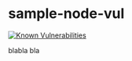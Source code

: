 # sample-node-vul


[![Known Vulnerabilities](https://snyk.io/test/github/{username}/{repo}/badge.svg)](https://snyk.io/test/github/{username}/{repo})


blabla bla
